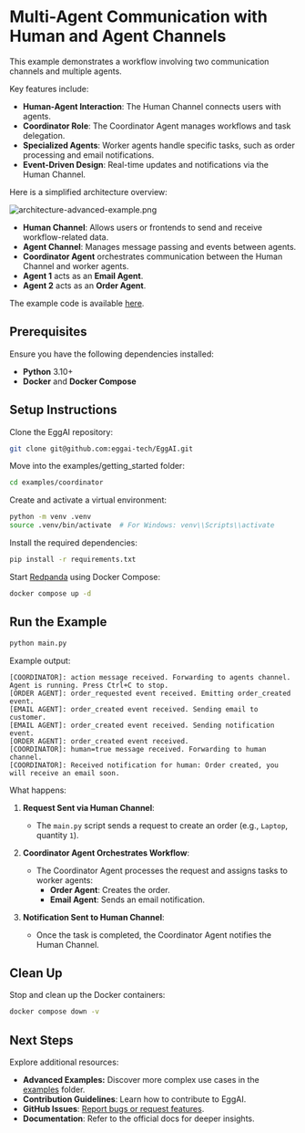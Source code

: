 # Multi-Agent Communication with Human and Agent Channels

This example demonstrates a workflow involving two communication channels and multiple agents.

Key features include:

- **Human-Agent Interaction**: The Human Channel connects users with agents.
- **Coordinator Role**: The Coordinator Agent manages workflows and task delegation.
- **Specialized Agents**: Worker agents handle specific tasks, such as order processing and email notifications.
- **Event-Driven Design**: Real-time updates and notifications via the Human Channel.

Here is a simplified architecture overview:

![architecture-advanced-example.png](https://raw.githubusercontent.com/eggai-tech/EggAI/refs/heads/main/docs/docs/assets/architecture-coordinator.svg)

- **Human Channel**: Allows users or frontends to send and receive workflow-related data.
- **Agent Channel**: Manages message passing and events between agents.
- **Coordinator Agent** orchestrates communication between the Human Channel and worker agents.
- **Agent 1** acts as an **Email Agent**.
- **Agent 2** acts as an **Order Agent**.

The example code is available [here](https://github.com/eggai-tech/EggAI/tree/main/examples/coordinator).

## Prerequisites

Ensure you have the following dependencies installed:

- **Python** 3.10+
- **Docker** and **Docker Compose**

## Setup Instructions

Clone the EggAI repository:

```bash
git clone git@github.com:eggai-tech/EggAI.git
```

Move into the examples/getting_started folder:

```bash
cd examples/coordinator
```

Create and activate a virtual environment:

```bash
python -m venv .venv
source .venv/bin/activate  # For Windows: venv\\Scripts\\activate
```

Install the required dependencies:

```bash
pip install -r requirements.txt
```

Start [Redpanda](https://github.com/redpanda-data/redpanda) using Docker Compose:

```bash
docker compose up -d
```

## Run the Example

```bash
python main.py
```

Example output:

```plaintext
[COORDINATOR]: action message received. Forwarding to agents channel.
Agent is running. Press Ctrl+C to stop.
[ORDER AGENT]: order_requested event received. Emitting order_created event.
[EMAIL AGENT]: order_created event received. Sending email to customer.
[EMAIL AGENT]: order_created event received. Sending notification event.
[ORDER AGENT]: order_created event received.
[COORDINATOR]: human=true message received. Forwarding to human channel.
[COORDINATOR]: Received notification for human: Order created, you will receive an email soon.
```

What happens:

1. **Request Sent via Human Channel**:

   - The `main.py` script sends a request to create an order (e.g., `Laptop`, quantity `1`).

2. **Coordinator Agent Orchestrates Workflow**:

   - The Coordinator Agent processes the request and assigns tasks to worker agents:
     - **Order Agent**: Creates the order.
     - **Email Agent**: Sends an email notification.

3. **Notification Sent to Human Channel**:
   - Once the task is completed, the Coordinator Agent notifies the Human Channel.

## Clean Up

Stop and clean up the Docker containers:

```bash
docker compose down -v
```

## Next Steps

Explore additional resources:

- **Advanced Examples:** Discover more complex use cases in the [examples](https://github.com/eggai-tech/EggAI/tree/main/examples/) folder.
- **Contribution Guidelines**: Learn how to contribute to EggAI.
- **GitHub Issues**: [Report bugs or request features](https://github.com/eggai-tech/eggai/issues).
- **Documentation**: Refer to the official docs for deeper insights.
